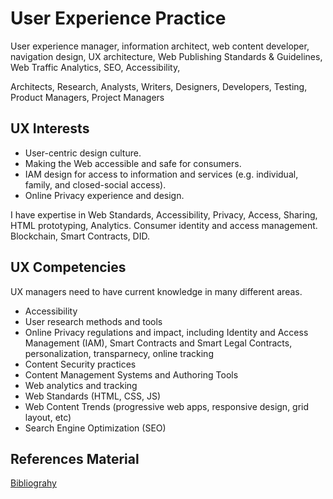 # User Experience Practice

User experience manager, information architect, web content developer, navigation design, UX architecture, Web Publishing Standards & Guidelines, Web Traffic Analytics, SEO, Accessibility, 

Architects, Research, Analysts, Writers, Designers, Developers, Testing, Product Managers, Project Managers


## UX Interests

* User-centric design culture.
* Making the Web accessible and safe for consumers.  
* IAM design for access to information and services (e.g. individual, family, and closed-social access).
* Online Privacy experience and design.

I have expertise in Web Standards, Accessibility, Privacy, Access, Sharing, HTML prototyping, Analytics. Consumer identity and access management.  Blockchain, Smart Contracts, DID.

## UX Competencies
UX managers need to have current knowledge in many different areas.
* Accessibility
* User research methods and tools
* Online Privacy regulations and impact, including Identity and Access Management (IAM), Smart Contracts and Smart Legal Contracts, personalization, transparnecy, online tracking
* Content Security practices
* Content Management Systems and Authoring Tools
* Web analytics and tracking
* Web Standards (HTML, CSS, JS)
* Web Content Trends (progressive web apps, responsive design, grid layout, etc)
* Search Engine Optimization (SEO)

## References Material
[Bibliograhy](readings.md)

